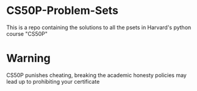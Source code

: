 # CS50P-Problem-Sets
This is a repo containing the solutions to all the psets in Harvard's python course "CS50P"

# Warning
CS50P punishes cheating, breaking the academic honesty policies may lead up to prohibiting your certificate
